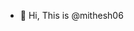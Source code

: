 - 👋 Hi, This is @mithesh06

<!---
mithesh06/mithesh06 is a ✨ special ✨ repository because its `README.md` (this file) appears on your GitHub profile.
You can click the Preview link to take a look at your changes.
--->
